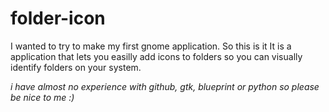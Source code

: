 # folder-icon

I wanted to try to make my first gnome application. So this is it
It is a application that lets you easilly add icons to folders so you can visually identify folders on your system.

*i have almost no experience with github, gtk, blueprint or python so please be nice to me :)*
